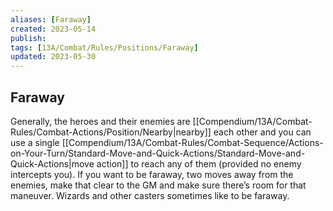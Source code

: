 ```yaml
---
aliases: [Faraway]
created: 2023-05-14
publish: 
tags: [13A/Combat/Rules/Positions/Faraway]
updated: 2023-05-30
---
```


## Faraway

Generally, the heroes and their enemies are [[Compendium/13A/Combat-Rules/Combat-Actions/Position/Nearby|nearby]] each other and you can use a single [[Compendium/13A/Combat-Rules/Combat-Sequence/Actions-on-Your-Turn/Standard-Move-and-Quick-Actions/Standard-Move-and-Quick-Actions|move action]] to reach any of them (provided no enemy intercepts you). If you want to be faraway, two moves away from the enemies, make that clear to the GM and make sure there’s room for that maneuver. Wizards and other casters sometimes like to be faraway.